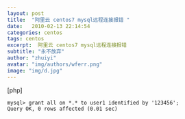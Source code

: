 ```yaml
---
layout: post
title:  "阿里云 centos7 mysql远程连接报错 "
date:   2010-02-13 22:14:54
categories: centos
tags: centos
excerpt:  阿里云 centos7 mysql远程连接报错 
subtitle: "永不放弃"
author: "zhuiyi"
avatar: "img/authors/wferr.png"
image: "img/d.jpg"
---
```


[php] 

    mysql> grant all on *.* to user1 identified by '123456';  
    Query OK, 0 rows affected (0.01 sec)  